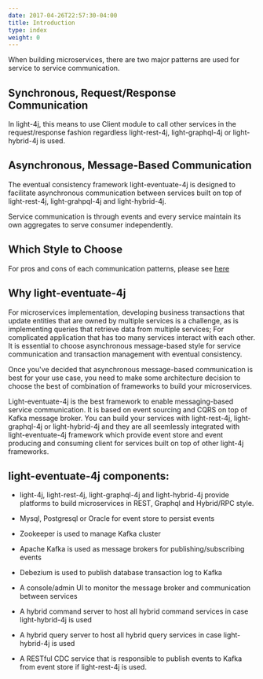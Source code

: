 ```yaml
---
date: 2017-04-26T22:57:30-04:00
title: Introduction
type: index
weight: 0
---
```


When building microservices, there are two major patterns are used for service
to service communication.

## Synchronous, Request/Response Communication

In light-4j, this means to use Client module to call other services in the request/response
fashion regardless light-rest-4j, light-graphql-4j or light-hybrid-4j is used. 
 
## Asynchronous, Message-Based Communication

The eventual consistency framework light-eventuate-4j is designed to facilitate asynchronous
communication between services built on top of light-rest-4j, light-grahpql-4j and light-hybrid-4j.

Service communication is through events and every service maintain its own aggregates to serve consumer
independently. 

## Which Style to Choose

For pros and cons of each communication patterns, please see [here](https://networknt.github.io/light-eventuate-4j/architecture/comm-pattern/)


## Why light-eventuate-4j 

For microservices implementation, developing business transactions that update entities that are 
owned by multiple services is a challenge, as is implementing queries that retrieve data from multiple 
services; For complicated application that has too many services interact with each other. It is
essential to choose asynchronous message-based style for service communication and transaction
management with eventual consistency. 

Once you've decided that asynchronous message-based communication is best for your use case, you
need to make some architecture decision to choose the best of combination of frameworks to build
your microservices.

Light-eventuate-4j is the best framework to enable messaging-based service communication. It is
based on event sourcing and CQRS on top of Kafka message broker. You can build your services
with light-rest-4j, light-graphql-4j or light-hybrid-4j and they are all seemlessly integrated
with light-eventuate-4j framework which provide event store and event producing and consuming
client for services built on top of other light-4j frameworks.


## light-eventuate-4j components:

- light-4j, light-rest-4j, light-graphql-4j and light-hybrid-4j provide platforms to build microservices in REST, Graphql and Hybrid/RPC style.

- Mysql, Postgresql or Oracle for event store to persist events

- Zookeeper is used to manage Kafka cluster

- Apache Kafka is used as message brokers for publishing/subscribing events

- Debezium is used to publish database transaction log to Kafka

- A console/admin UI to monitor the message broker and communication between services

- A hybrid command server to host all hybrid command services in case light-hybrid-4j is used

- A hybrid query server to host all hybrid query services in case light-hybrid-4j is used
 
- A RESTful CDC service that is responsible to publish events to Kafka from event store if light-rest-4j is used.
  

